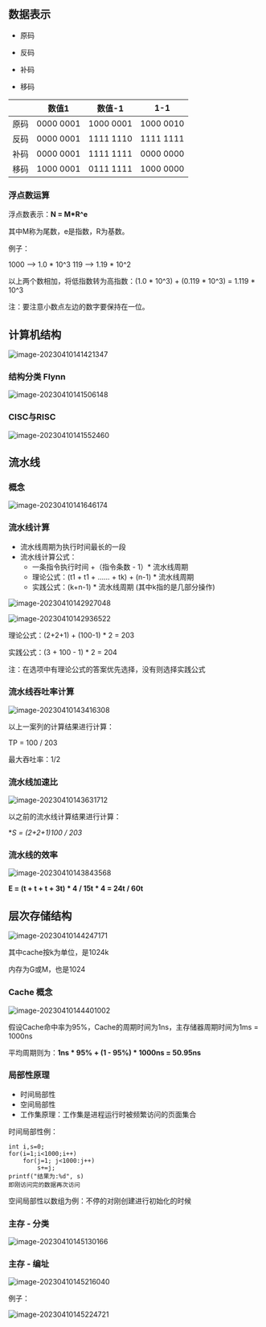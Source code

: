 ## 数据表示

- 原码

- 反码

- 补码

- 移码

|      | 数值1     | 数值-1    | 1-1       |
| ---- | --------- | --------- | --------- |
| 原码 | 0000 0001 | 1000 0001 | 1000 0010 |
| 反码 | 0000 0001 | 1111 1110 | 1111 1111 |
| 补码 | 0000 0001 | 1111 1111 | 0000 0000 |
| 移码 | 1000 0001 | 0111 1111 | 1000 0000 |



### 浮点数运算

浮点数表示：**N = M*R^e**

其中M称为尾数，e是指数，R为基数。



例子：

1000  -->  1.0 * 10^3       119  -->  1.19 * 10^2

以上两个数相加，将低指数转为高指数：(1.0 * 10^3) + (0.119 * 10^3) = 1.119 * 10^3

注：要注意小数点左边的数字要保持在一位。



## 计算机结构

![image-20230410141421347](note.assets/image-20230410141421347.png)

### 结构分类 Flynn

![image-20230410141506148](note.assets/image-20230410141506148.png)



### CISC与RISC

![image-20230410141552460](note.assets/image-20230410141552460.png)



## 流水线

### 概念

![image-20230410141646174](note.assets/image-20230410141646174.png)



### 流水线计算

- 流水线周期为执行时间最长的一段
- 流水线计算公式：
  - 一条指令执行时间 +（指令条数 - 1）* 流水线周期
  - 理论公式：(t1 + t1 + …… + tk) + (n-1) * 流水线周期
  - 实践公式：(k+n-1) * 流水线周期 (其中k指的是几部分操作)

![image-20230410142927048](note.assets/image-20230410142927048.png)

![image-20230410142936522](note.assets/image-20230410142936522.png)

理论公式：(2+2+1) + (100-1) * 2 = 203

实践公式：(3 + 100 - 1) * 2 = 204

注：在选项中有理论公式的答案优先选择，没有则选择实践公式



### 流水线吞吐率计算

![image-20230410143416308](note.assets/image-20230410143416308.png)

以上一案列的计算结果进行计算：

TP = 100 / 203

最大吞吐率：1/2



### 流水线加速比

![image-20230410143631712](note.assets/image-20230410143631712.png)

以之前的流水线计算结果进行计算：

**S = (2+2+1)*100 / 203**



### 流水线的效率

![image-20230410143843568](note.assets/image-20230410143843568.png)

**E = (t + t + t + 3t) * 4 / 15t * 4 = 24t / 60t**



## 层次存储结构

![image-20230410144247171](note.assets/image-20230410144247171.png)

其中cache按k为单位，是1024k

内存为G或M，也是1024	



### Cache 概念

![image-20230410144401002](note.assets/image-20230410144401002.png)

假设Cache命中率为95%，Cache的周期时间为1ns，主存储器周期时间为1ms = 1000ns

平均周期则为：**1ns * 95% + (1 - 95%) * 1000ns = 50.95ns**



### 局部性原理

- 时间局部性
- 空间局部性
- 工作集原理：工作集是进程运行时被频繁访问的页面集合

时间局部性例：

```
int i,s=0;
for(i=1;i<1000;i++)
	for(j=1; j<1000:j++)
		s+=j;
printf("结果为:%d", s)
即刚访问完的数据再次访问
```

空间局部性以数组为例：不停的对刚创建进行初始化的时候



### 主存 - 分类

![image-20230410145130166](note.assets/image-20230410145130166.png)



### 主存 - 编址

![image-20230410145216040](note.assets/image-20230410145216040.png)

例子：

![image-20230410145224721](note.assets/image-20230410145224721.png)